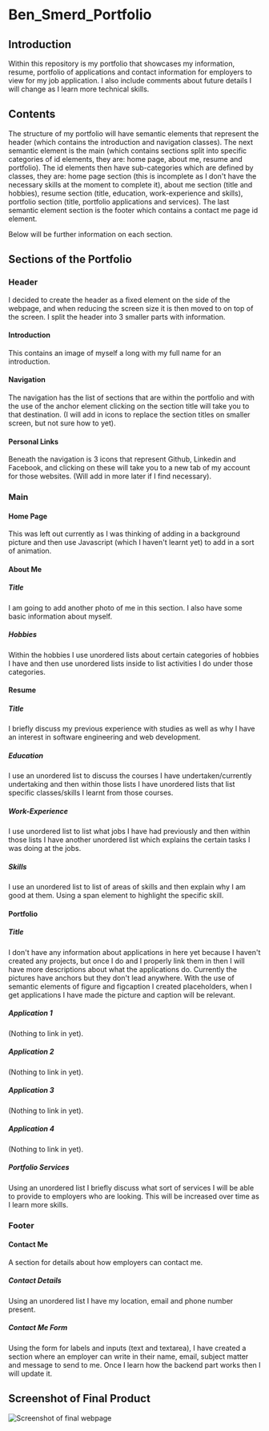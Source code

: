 # Ben_Smerd_Portfolio

## Introduction
Within this repository is my portfolio that showcases my information, resume, portfolio of applications and contact information for employers to view for my job application. I also include comments about future details I will change as I learn more technical skills.

## Contents
The structure of my portfolio will have semantic elements that represent the header (which contains the introduction and navigation classes). The next semantic element is the main (which contains sections split into specific categories of id elements, they are: home page, about me, resume and portfolio). The id elements then have sub-categories which are defined by classes, they are: home page section (this is incomplete as I don't have the necessary skills at the moment to complete it), about me section (title and hobbies), resume section (title, education, work-experience and skills), portfolio section (title, portfolio applications and services). The last semantic element section is the footer which contains a contact me page id element.

Below will be further information on each section.

## Sections of the Portfolio
### Header
I decided to create the header as a fixed element on the side of the webpage, and when reducing the screen size it is then moved to on top of the screen. I split the header into 3 smaller parts with information.

#### Introduction
This contains an image of myself a long with my full name for an introduction.

#### Navigation
The navigation has the list of sections that are within the portfolio and with the use of the anchor element clicking on the section title will take you to that destination. (I will add in icons to replace the section titles on smaller screen, but not sure how to yet).

#### Personal Links
Beneath the navigation is 3 icons that represent Github, Linkedin and Facebook, and clicking on these will take you to a new tab of my account for those websites. (Will add in more later if I find necessary).

### Main
#### Home Page
This was left out currently as I was thinking of adding in a background picture and then use Javascript (which I haven't learnt yet) to add in a sort of animation.

#### About Me
##### Title
I am going to add another photo of me in this section. I also have some basic information about myself.
##### Hobbies
Within the hobbies I use unordered lists about certain categories of hobbies I have and then use unordered lists inside to list activities I do under those categories.

#### Resume
##### Title
I briefly discuss my previous experience with studies as well as why I have an interest in software engineering and web development.
##### Education
I use an unordered list to discuss the courses I have undertaken/currently undertaking and then within those lists I have unordered lists that list specific classes/skills I learnt from those courses.
##### Work-Experience
I use unordered list to list what jobs I have had previously and then within those lists I have another unordered list which explains the certain tasks I was doing at the jobs.
##### Skills
I use an unordered list to list of areas of skills and then explain why I am good at them. Using a span element to highlight the specific skill.

#### Portfolio
##### Title
I don't have any information about applications in here yet because I haven't created any projects, but once I do and I properly link them in then I will have more descriptions about what the applications do. Currently the pictures have anchors but they don't lead anywhere. With the use of semantic elements of figure and figcaption I created placeholders, when I get applications I have made the picture and caption will be relevant.
##### Application 1
(Nothing to link in yet).
##### Application 2
(Nothing to link in yet).
##### Application 3
(Nothing to link in yet).
##### Application 4
(Nothing to link in yet).
##### Portfolio Services
Using an unordered list I briefly discuss what sort of services I will be able to provide to employers who are looking. This will be increased over time as I learn more skills.

### Footer
#### Contact Me
A section for details about how employers can contact me.
##### Contact Details
Using an unordered list I have my location, email and phone number present.
##### Contact Me Form
Using the form for labels and inputs (text and textarea), I have created a section where an employer can write in their name, email, subject matter and message to send to me. Once I learn how the backend part works then I will update it.

## Screenshot of Final Product
![Screenshot of final webpage](/Develop%20Contents/WebPage_Screenshot.png)